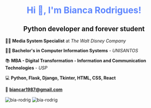 <h1 align="center" style="color: #5f87ff">Hi 👋, I'm Bianca Rodrigues!</h1>

<h2 align="center"> Python developer and forever student </h2>



:woman_technologist: **Media System Specialist** at *The Walt Disney Company*

:woman_student: **Bachelor's in Computer Information Systems** - *UNISANTOS*

:books: **MBA - Digital Transformation - Information and Communication Technologies** - *USP*

:computer: **Python, Flask, Django, Tkinter, HTML, CSS, React**

:e-mail: **biancar1987@gmail.com**

<img align="center" src="https://github-readme-stats.vercel.app/api/top-langs/?username=bia-rodrig&layout=compact&hide=html&theme=tokyonight" alt="bia-rodrig"/>





<img align="center" src="https://github-readme-stats.vercel.app/api?username=bia-rodrig&theme=tokyonight&show_icons=true" alt="bia-rodrig"/>